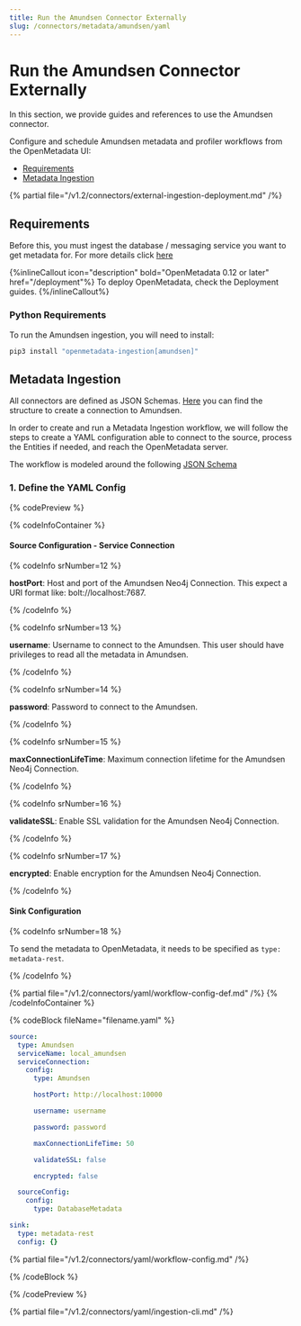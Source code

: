 ```yaml
---
title: Run the Amundsen Connector Externally
slug: /connectors/metadata/amundsen/yaml
---
```


# Run the Amundsen Connector Externally

In this section, we provide guides and references to use the Amundsen connector.

Configure and schedule Amundsen metadata and profiler workflows from the OpenMetadata UI:

- [Requirements](#requirements)
- [Metadata Ingestion](#metadata-ingestion)


{% partial file="/v1.2/connectors/external-ingestion-deployment.md" /%}

## Requirements

Before this, you must ingest the database / messaging service you want to get metadata for. 
For more details click [here](/connectors/metadata/amundsen#create-database-service)

{%inlineCallout icon="description" bold="OpenMetadata 0.12 or later" href="/deployment"%}
To deploy OpenMetadata, check the Deployment guides.
{%/inlineCallout%}

### Python Requirements

To run the Amundsen ingestion, you will need to install:

```bash
pip3 install "openmetadata-ingestion[amundsen]"
```

## Metadata Ingestion

All connectors are defined as JSON Schemas.
[Here](https://github.com/open-metadata/OpenMetadata/blob/main/openmetadata-spec/src/main/resources/json/schema/entity/services/connections/metadata/amundsenConnection.json)
you can find the structure to create a connection to Amundsen.

In order to create and run a Metadata Ingestion workflow, we will follow
the steps to create a YAML configuration able to connect to the source,
process the Entities if needed, and reach the OpenMetadata server.

The workflow is modeled around the following
[JSON Schema](https://github.com/open-metadata/OpenMetadata/blob/main/openmetadata-spec/src/main/resources/json/schema/metadataIngestion/workflow.json)

### 1. Define the YAML Config

{% codePreview %}

{% codeInfoContainer %}

#### Source Configuration - Service Connection

{% codeInfo srNumber=12 %}

**hostPort**: Host and port of the Amundsen Neo4j Connection. This expect a URI format like: bolt://localhost:7687.

{% /codeInfo %}

{% codeInfo srNumber=13 %}

**username**: Username to connect to the Amundsen. This user should have privileges to read all the metadata in Amundsen.

{% /codeInfo %}

{% codeInfo srNumber=14 %}

**password**: Password to connect to the Amundsen.

{% /codeInfo %}

{% codeInfo srNumber=15 %}

**maxConnectionLifeTime**: Maximum connection lifetime for the Amundsen Neo4j Connection.

{% /codeInfo %}

{% codeInfo srNumber=16 %}

**validateSSL**: Enable SSL validation for the Amundsen Neo4j Connection.

{% /codeInfo %}

{% codeInfo srNumber=17 %}

**encrypted**: Enable encryption for the Amundsen Neo4j Connection.

{% /codeInfo %}

#### Sink Configuration

{% codeInfo srNumber=18 %}

To send the metadata to OpenMetadata, it needs to be specified as `type: metadata-rest`.

{% /codeInfo %}

{% partial file="/v1.2/connectors/yaml/workflow-config-def.md" /%}
{% /codeInfoContainer %}

{% codeBlock fileName="filename.yaml" %}

```yaml
source:
  type: Amundsen
  serviceName: local_amundsen
  serviceConnection:
    config:
      type: Amundsen
```
```yaml {% srNumber=12 %}
      hostPort: http://localhost:10000
```
```yaml {% srNumber=13 %}
      username: username
```
```yaml {% srNumber=14 %}
      password: password
```
```yaml {% srNumber=15 %}
      maxConnectionLifeTime: 50
```
```yaml {% srNumber=16 %}
      validateSSL: false
```
```yaml {% srNumber=17 %}
      encrypted: false
```
```yaml
  sourceConfig:
    config:
      type: DatabaseMetadata
```
```yaml {% srNumber=18 %}
sink:
  type: metadata-rest
  config: {}
```

{% partial file="/v1.2/connectors/yaml/workflow-config.md" /%}

{% /codeBlock %}

{% /codePreview %}

{% partial file="/v1.2/connectors/yaml/ingestion-cli.md" /%}
